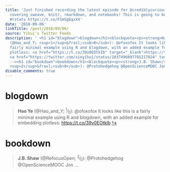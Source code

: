 ```yaml
---
title: 'Just finished recording the latest episode for @crediblycurious with @trashystats
  covering sweave, knitr, rmarkdown, and notebooks! This is going to be a good one.
  #rstats https://t.co/FSmSgEqxX4'
date: '2018-09-06'
linkTitle: /post/2018/09/06/
source: Yihui's Twitter Feeds
description: ' <h1 id="blogdown">blogdown</h1><blockquote><p><strong>Hao Ye</strong>
  (@Hao_and_Y; <sup>1</sup>&frasl;<sub>0</sub>): @ofoxofox It looks like this is a
  fairly minimal example using R and blogdown, with an added example for embedding
  plotless: <a href="https://t.co/39v0EOtkIb" target="_blank">https://t.co/39v0EOtkIb</a>
  <a href="https://twitter.com/xieyihui/status/1037496097785217024" target="_blank">&#8618;</a></p></blockquote><!--
  --><h1 id="bookdown">bookdown</h1><blockquote><p><strong>J.B. Shaw</strong> (@RefocusOpen;
  <sup>2</sup>&frasl;<sub>0</sub>): @Protohedgehog @OpenScienceMOOC Jon ...'
disable_comments: true
---
```

 <h1 id="blogdown">blogdown</h1><blockquote><p><strong>Hao Ye</strong> (@Hao_and_Y; <sup>1</sup>&frasl;<sub>0</sub>): @ofoxofox It looks like this is a fairly minimal example using R and blogdown, with an added example for embedding plotless: <a href="https://t.co/39v0EOtkIb" target="_blank">https://t.co/39v0EOtkIb</a> <a href="https://twitter.com/xieyihui/status/1037496097785217024" target="_blank">&#8618;</a></p></blockquote><!-- --><h1 id="bookdown">bookdown</h1><blockquote><p><strong>J.B. Shaw</strong> (@RefocusOpen; <sup>2</sup>&frasl;<sub>0</sub>): @Protohedgehog @OpenScienceMOOC Jon ...